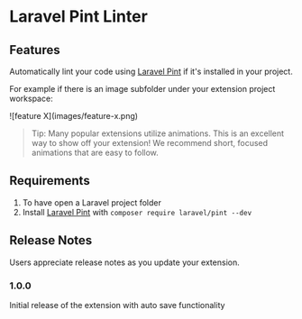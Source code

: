 # Laravel Pint Linter

## Features

Automatically lint your code using [Laravel Pint](https://github.com/laravel/pint) if it's installed in your project.

For example if there is an image subfolder under your extension project workspace:

\!\[feature X\]\(images/feature-x.png\)

> Tip: Many popular extensions utilize animations. This is an excellent way to show off your extension! We recommend short, focused animations that are easy to follow.

## Requirements

1. To have open a Laravel project folder
2. Install [Laravel Pint](https://github.com/laravel/pint) with `composer require laravel/pint --dev`

## Release Notes

Users appreciate release notes as you update your extension.

### 1.0.0

Initial release of the extension with auto save functionality
